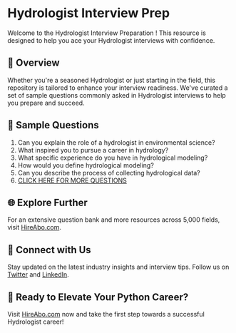 # Hydrologist Interview Prep

Welcome to the Hydrologist Interview Preparation ! This resource is designed to help you ace your Hydrologist interviews with confidence.

## 🚀 Overview

Whether you're a seasoned Hydrologist or just starting in the field, this repository is tailored to enhance your interview readiness. We've curated a set of sample questions commonly asked in Hydrologist interviews to help you prepare and succeed.

## 📝 Sample Questions

1. Can you explain the role of a hydrologist in environmental science?
2. What inspired you to pursue a career in hydrology?
3. What specific experience do you have in hydrological modeling?
4. How would you define hydrological modeling?
5. Can you describe the process of collecting hydrological data?
6. [CLICK HERE FOR MORE QUESTIONS](https://hireabo.com/job/10_1_20/Hydrologist)

## 🌐 Explore Further

For an extensive question bank and more resources across 5,000 fields, visit [HireAbo.com](https://www.hireabo.com).

## 📱 Connect with Us

Stay updated on the latest industry insights and interview tips. Follow us on [Twitter](https://twitter.com/hireabo) and [LinkedIn](https://www.linkedin.com/in/hire-abo-3609972a8/).

## 🚀 Ready to Elevate Your Python Career?

Visit [HireAbo.com](https://www.hireabo.com) now and take the first step towards a successful Hydrologist career!